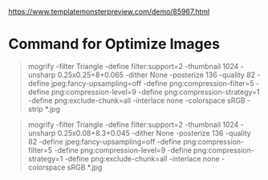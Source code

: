 https://www.templatemonsterpreview.com/demo/85967.html

# Command for Optimize Images

> mogrify -filter Triangle -define filter:support=2 -thumbnail 1024 -unsharp 0.25x0.25+8+0.065 -dither None -posterize 136 -quality 82 -define jpeg:fancy-upsampling=off -define png:compression-filter=5 -define png:compression-level=9 -define png:compression-strategy=1 -define png:exclude-chunk=all -interlace none -colorspace sRGB -strip *.jpg

> mogrify -filter Triangle -define filter:support=2 -thumbnail 1024 -unsharp 0.25x0.08+8.3+0.045 -dither None -posterize 136 -quality 82 -define jpeg:fancy-upsampling=off -define png:compression-filter=5 -define png:compression-level=9 -define png:compression-strategy=1 -define png:exclude-chunk=all -interlace none -colorspace sRGB *.jpg
